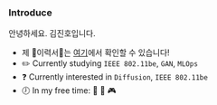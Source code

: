 ### Introduce
안녕하세요. 김진호입니다. 

* 제 :pencil:이력서:pencil:는 [여기](https::/violet0929.github.io)에서 확인할 수 있습니다!
* :pencil2: Currently studying ```IEEE 802.11be```, ```GAN```, ```MLOps``` 
* :question: Currently interested in ```Diffusion```, ```IEEE 802.11be```
* :clock7: In my free time: :musical_note: :walking: :video_game:
